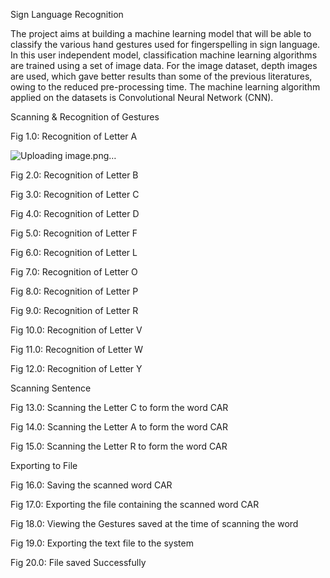 Sign Language Recognition

The project aims at building a machine learning model that will be able to classify the various hand gestures used for fingerspelling in sign language. In this user independent model, classification machine learning algorithms are trained using a set of image data. For the image dataset, depth images are used, which gave better results than some of the previous literatures, owing to the reduced pre-processing time. The machine learning algorithm applied on the datasets is Convolutional Neural Network (CNN).

Scanning & Recognition of Gestures
 
Fig 1.0: Recognition of Letter A 

 ![Uploading image.png…]()

Fig 2.0: Recognition of Letter B

 
Fig 3.0: Recognition of Letter C


 
Fig 4.0: Recognition of Letter D

 
Fig 5.0: Recognition of Letter F

 
Fig 6.0: Recognition of Letter L

 
Fig 7.0: Recognition of Letter O

 
Fig 8.0: Recognition of Letter P

 
Fig 9.0: Recognition of Letter R

 
Fig 10.0: Recognition of Letter V

 
Fig 11.0: Recognition of Letter W

 
Fig 12.0: Recognition of Letter Y





Scanning Sentence


 
Fig 13.0: Scanning the Letter C to form the word CAR

 
Fig 14.0: Scanning the Letter A to form the word CAR
 
Fig 15.0: Scanning the Letter R to form the word CAR
	

Exporting to File


 
Fig 16.0: Saving the scanned word CAR

 
Fig 17.0: Exporting the file containing the scanned word CAR


 
Fig 18.0: Viewing the Gestures saved at the time of scanning the word

 
Fig 19.0: Exporting the text file to the system

 
Fig 20.0: File saved Successfully











